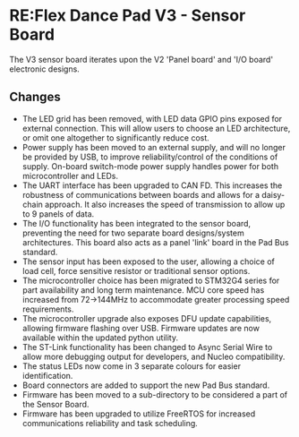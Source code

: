 # RE:Flex Dance Pad V3 - Sensor Board

The V3 sensor board iterates upon the V2 'Panel board' and 'I/O board' electronic designs.

## Changes

- The LED grid has been removed, with LED data GPIO pins exposed for external connection. This will allow users to choose an LED architecture, or omit one altogether to significantly reduce cost.
- Power supply has been moved to an external supply, and will no longer be provided by USB, to improve reliability/control of the conditions of supply. On-board switch-mode power supply handles power for both microcontroller and LEDs.
- The UART interface has been upgraded to CAN FD. This increases the robustness of communications between boards and allows for a daisy-chain approach. It also increases the speed of transmission to allow up to 9 panels of data.
- The I/O functionality has been integrated to the sensor board, preventing the need for two separate board designs/system architectures. This board also acts as a panel 'link' board in the Pad Bus standard.
- The sensor input has been exposed to the user, allowing a choice of load cell, force sensitive resistor or traditional sensor options.
- The microcontroller choice has been migrated to STM32G4 series for part availability and long term maintenance. MCU core speed has increased from 72->144MHz to accommodate greater processing speed requirements.
- The microcontroller upgrade also exposes DFU update capabilities, allowing firmware flashing over USB. Firmware updates are now available within the updated python utility.
- The ST-Link functionality has been changed to Async Serial Wire to allow more debugging output for developers, and Nucleo compatibility.
- The status LEDs now come in 3 separate colours for easier identification.
- Board connectors are added to support the new Pad Bus standard.
- Firmware has been moved to a sub-directory to be considered a part of the Sensor Board.
- Firmware has been upgraded to utilize FreeRTOS for increased communications reliability and task scheduling.
